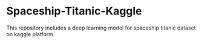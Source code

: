 # Spaceship-Titanic-Kaggle
This repository includes a deep learning model for spaceship titanic dataset on kaggle platform. 
